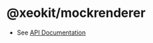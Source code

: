 # @xeokit/mockrenderer

* See [API Documentation](https://xeokit.github.io/sdk/docs/modules/_xeokit_mockrenderer.html)

